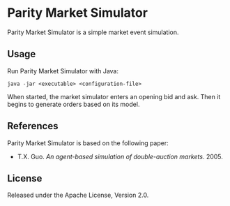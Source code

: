 # Parity Market Simulator

Parity Market Simulator is a simple market event simulation.

## Usage

Run Parity Market Simulator with Java:

```
java -jar <executable> <configuration-file>
```

When started, the market simulator enters an opening bid and ask. Then it
begins to generate orders based on its model.

## References

Parity Market Simulator is based on the following paper:

- T.X. Guo. _An agent-based simulation of double-auction markets_. 2005.

## License

Released under the Apache License, Version 2.0.
